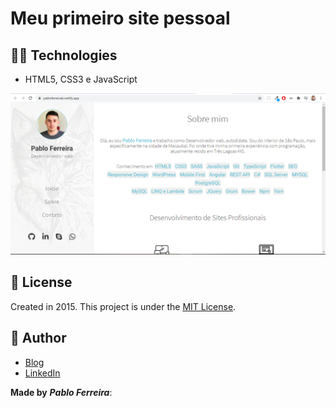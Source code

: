 # Meu primeiro site pessoal

## :man_technologist: Technologies

- HTML5, CSS3 e JavaScript

![alt text](https://github.com/PabloFerreiraB/My-first-portfolio/blob/master/img/mysite.png)

## :page_with_curl: License

Created in 2015.
This project is under the [MIT License](https://choosealicense.com/licenses/mit/).

## :pencil: Author

- <a href="https://pabloferreira.netlify.app/" target="_blank">Blog</a>
- <a href="https://www.linkedin.com/in/pabloferreirab/" target="_blank">LinkedIn</a>

**Made by** **_Pablo Ferreira_**:


